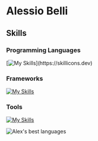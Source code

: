 # Alessio Belli
<!-- ![Typing](https://media3.giphy.com/media/v1.Y2lkPTc5MGI3NjExM2ViN2I2NTI4NjNkYmEwMTAxYmM2MzM0Y2UxODY2MmU4Yzk4NmQ3ZCZlcD12MV9pbnRlcm5hbF9naWZzX2dpZklkJmN0PWc/XIqCQx02E1U9W/giphy.gif) -->
## Skills
### Programming Languages
[![My Skills](https://skillicons.dev/icons?i=js,ts,html,css,python,)](https://skillicons.dev)
### Frameworks 
[![My Skills](https://skillicons.dev/icons?i=nodejs,react,nextjs,bootstrap,tailwind,expressjs,django,postgres&perline=4)](https://skillicons.dev)
### Tools
[![My Skills](https://skillicons.dev/icons?i=mongodb,firebase,github,aws,gcp,linux,vscode,figma,postman,netlify&perline=5)](https://skillicons.dev)

![Alex's best languages](https://github-readme-stats.vercel.app/api/top-langs/?username=alexmcbex&layout=compact&theme=tokyonight&langs_count=6)
<!-- ![Alex's GitHub stats](https://github-readme-stats.vercel.app/api?username=AlexMcBex&theme=tokyonight&show_icons=true) -->

<!--
You're not suppposed to read this, here's a cookie 🍪
-->
